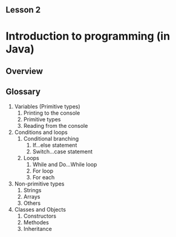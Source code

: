 ## Lesson 2
# Introduction to programming (in Java)
## Overview
## Glossary
1. Variables (Primitive types)
	1. Printing to the console
	2. Primitive types
	3. Reading from the console
2. Conditions and loops
	1. Conditional branching
		1. If...else statement
		2. Switch...case statement
	2. Loops
		1. While and Do...While loop
		2. For loop
		3. For each
3. Non-primitive types
	1. Strings
	2. Arrays
	3. Others
4. Classes and Objects
	1. Constructors
	2. Methodes
	3. Inheritance